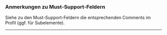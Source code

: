 ### Anmerkungen zu Must-Support-Feldern

Siehe zu den Must-Support-Feldern die entsprechenden Comments im Profil (ggf. für Subelemente).

---
